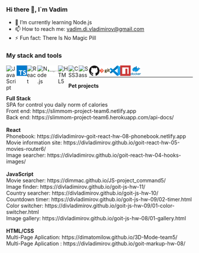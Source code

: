 ### Hi there 👋, I`m Vadim

- 🌱 I’m currently learning Node.js
- 📫 How to reach me: vadim.di.vladimirov@gmail.com
- ⚡ Fun fact: There Is No Magic Pill

### My stack and tools

<img align="left" alt="JavaScript" width="28px" src="https://cdn.jsdelivr.net/gh/devicons/devicon/icons/javascript/javascript-original.svg" />
<img align="left" alt="TypeScript" width="28px" src="https://raw.githubusercontent.com/github/explore/80688e429a7d4ef2fca1e82350fe8e3517d3494d/topics/typescript/typescript.png" />
<img align="left" alt="React" width="28px" src="https://cdn.jsdelivr.net/gh/devicons/devicon/icons/react/react-original.svg" />
<img align="left" alt="Node.js" width="28px" src="https://cdn.jsdelivr.net/gh/devicons/devicon/icons/nodejs/nodejs-original.svg" />
<img align="left" alt="MongoDB" width="28px" src="https://raw.githubusercontent.com/github/explore/80688e429a7d4ef2fca1e82350fe8e3517d3494d/topics/mongodb/mongodb.png" />
<img align="left" alt="HTML5" width="28px" src="https://cdn.jsdelivr.net/gh/devicons/devicon/icons/html5/html5-original.svg" />
<img align="left" alt="CSS3" width="28px" src="https://cdn.jsdelivr.net/gh/devicons/devicon/icons/css3/css3-original.svg" />
<img align="left" alt="Sass" width="28px" src="https://cdn.jsdelivr.net/gh/devicons/devicon/icons/sass/sass-original.svg" />
<img align="left" alt="GitHub" width="28x" src="https://raw.githubusercontent.com/github/explore/78df643247d429f6cc873026c0622819ad797942/topics/github/github.png" />
<img align="left" alt="Git" width="28px" src="https://raw.githubusercontent.com/github/explore/80688e429a7d4ef2fca1e82350fe8e3517d3494d/topics/git/git.png" />
<img align="left" alt="Visual Studio Code" width="28px" src="https://raw.githubusercontent.com/github/explore/80688e429a7d4ef2fca1e82350fe8e3517d3494d/topics/visual-studio-code/visual-studio-code.png" />
<img align="left" alt="Npm" width="28px" src="https://raw.githubusercontent.com/github/explore/80688e429a7d4ef2fca1e82350fe8e3517d3494d/topics/npm/npm.png" />
<img align="left" alt="Docker" width="28px" src="https://raw.githubusercontent.com/github/explore/80688e429a7d4ef2fca1e82350fe8e3517d3494d/topics/docker/docker.png" />
<br>
<hr>
<b>Pet projects</b><br>
</br>
<b>Full Stack</b><br>
SPA for control you daily norm of calories<br>
Front end: https://slimmom-project-team6.netlify.app<br>
Back end: https://slimmom-project-team6.herokuapp.com/api-docs/<br>
</br>
<b>React</b><br>
Phonebook: https://divladimirov-goit-react-hw-08-phonebook.netlify.app<br>
Movie information site: https://divladimirov.github.io/goit-react-hw-05-movies-router6/<br>
Image searcher: https://divladimirov.github.io/goit-react-hw-04-hooks-images/<br>
</br>
<b>JavaScript</b><br>
Movie searcher: https://dimmac.github.io/JS-project_command5/<br>
Image finder: https://divladimirov.github.io/goit-js-hw-11/<br>
Country searcher: https://divladimirov.github.io/goit-js-hw-10/<br>
Countdown timer: https://divladimirov.github.io/goit-js-hw-09/02-timer.html<br>
Color switcher: https://divladimirov.github.io/goit-js-hw-09/01-color-switcher.html<br>
Image gallery: https://divladimirov.github.io/goit-js-hw-08/01-gallery.html<br>
</br>
<b>HTML/CSS</b><br>
Multi-Page Aplication: https://dimatomilow.github.io/3D-Mode-team5/<br>
Multi-Page Aplication : https://divladimirov.github.io/goit-markup-hw-08/<br>




<!--
**diVladimirov/diVladimirov** is a ✨ _special_ ✨ repository because its `README.md` (this file) appears on your GitHub profile.

Here are some ideas to get you started:

- 🔭 I’m currently working on ...
- 🌱 I’m currently learning ...
- 👯 I’m looking to collaborate on ...
- 🤔 I’m looking for help with ...
- 💬 Ask me about ...
- 📫 How to reach me: ...
- 😄 Pronouns: ...
- ⚡ Fun fact: ...
-->
